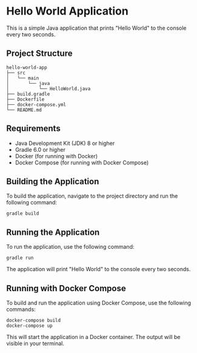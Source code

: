 # Hello World Application

This is a simple Java application that prints "Hello World" to the console every two seconds.

## Project Structure

```
hello-world-app
├── src
│   └── main
│       └── java
│           └── HelloWorld.java
├── build.gradle
├── Dockerfile
├── docker-compose.yml
└── README.md
```

## Requirements

- Java Development Kit (JDK) 8 or higher
- Gradle 6.0 or higher
- Docker (for running with Docker)
- Docker Compose (for running with Docker Compose)

## Building the Application

To build the application, navigate to the project directory and run the following command:

```
gradle build
```

## Running the Application

To run the application, use the following command:

```
gradle run
```

The application will print "Hello World" to the console every two seconds.

## Running with Docker Compose

To build and run the application using Docker Compose, use the following commands:

```
docker-compose build
docker-compose up
```

This will start the application in a Docker container. The output will be visible in your terminal.